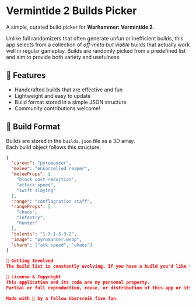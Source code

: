 # Vermintide 2 Builds Picker

A simple, curated build picker for **Warhammer: Vermintide 2**.

Unlike full randomizers that often generate unfun or inefficient builds, this app selects from a collection of *off-meta but viable* builds that actually work well in regular gameplay. Builds are randomly picked from a predefined list and aim to provide both variety and usefulness.

## 🔧 Features

- Handcrafted builds that are effective and fun
- Lightweight and easy to update
- Build format stored in a simple JSON structure
- Community contributions welcome!

## 📁 Build Format

Builds are stored in the `builds.json` file as a 3D array.  
Each build object follows this structure:

```json
{
  "career": "pyromancer",
  "melee": "ensorcelled reaper",
  "meleeProps": [
    "block cost reduction",
    "attack speed",
    "swift slaying"
  ],
  "range": "conflagration staff",
  "rangeProps": [
    "chaos",
    "infantry",
    "hunter"
  ],
  "talents": "1-3-1-3-3-2",
  "image": "pyromancer.webp",
  "charm": ["atk speed", "chaos"]
}

🚀 Getting Involved
The build list is constantly evolving. If you have a build you'd like to share, feel free to submit it or contact me. All contributions that fit the app’s philosophy (off-meta but effective) are appreciated!

📜 License & Copyright
This application and its code are my personal property.
Partial or full reproduction, reuse, or distribution of this app or its code is not allowed without my explicit consent.

Made with 🐀 by a fellow Ubersreik five fan.